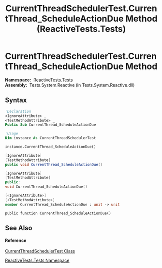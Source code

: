 ﻿---
title: CurrentThreadSchedulerTest.CurrentThread_ScheduleActionDue Method  (ReactiveTests.Tests)
TOCTitle: CurrentThread_ScheduleActionDue Method
ms:assetid: M:ReactiveTests.Tests.CurrentThreadSchedulerTest.CurrentThread_ScheduleActionDue
ms:mtpsurl: https://msdn.microsoft.com/en-us/library/reactivetests.tests.currentthreadschedulertest.currentthread_scheduleactiondue(v=VS.103)
ms:contentKeyID: 36619872
ms.date: 06/28/2011
mtps_version: v=VS.103
f1_keywords:
- ReactiveTests.Tests.CurrentThreadSchedulerTest.CurrentThread_ScheduleActionDue
dev_langs:
- CSharp
- JScript
- VB
- FSharp
- c++
---

# CurrentThreadSchedulerTest.CurrentThread\_ScheduleActionDue Method

**Namespace:**  [ReactiveTests.Tests](hh289046\(v=vs.103\).md)  
**Assembly:**  Tests.System.Reactive (in Tests.System.Reactive.dll)

## Syntax

``` vb
'Declaration
<IgnoreAttribute> _
<TestMethodAttribute> _
Public Sub CurrentThread_ScheduleActionDue
```

``` vb
'Usage
Dim instance As CurrentThreadSchedulerTest

instance.CurrentThread_ScheduleActionDue()
```

``` csharp
[IgnoreAttribute]
[TestMethodAttribute]
public void CurrentThread_ScheduleActionDue()
```

``` c++
[IgnoreAttribute]
[TestMethodAttribute]
public:
void CurrentThread_ScheduleActionDue()
```

``` fsharp
[<IgnoreAttribute>]
[<TestMethodAttribute>]
member CurrentThread_ScheduleActionDue : unit -> unit 
```

``` jscript
public function CurrentThread_ScheduleActionDue()
```

## See Also

#### Reference

[CurrentThreadSchedulerTest Class](hh303433\(v=vs.103\).md)

[ReactiveTests.Tests Namespace](hh289046\(v=vs.103\).md)


